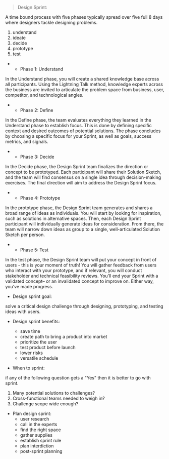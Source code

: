 > Design Sprint:

A time bound process with five phases typically spread over five full 8 days where designers tackle designing problems.

1. understand
2. ideate
3. decide
4. prototype
5. test

-  - Phase 1: Understand

In the Understand phase, you will create a shared knowledge base across all participants. Using the Lightning Talk method, knowledge experts across the business are invited to articulate the problem space from business, user, competitor, and technological angles.


- - Phase 2: Define

In the Define phase, the team evaluates everything they learned in the Understand phase to establish focus. This is done by defining specific context and desired outcomes of potential solutions. The phase concludes by choosing a specific focus for your Sprint, as well as goals, success metrics, and signals.

- - Phase 3: Decide

In the Decide phase, the Design Sprint team finalizes the direction or concept to be prototyped. Each participant will share their Solution Sketch, and the team will find consensus on a single idea through decision-making exercises. The final direction will aim to address the Design Sprint focus.

- - Phase 4: Prototype

In the prototype phase, the Design Sprint team generates and shares a broad range of ideas as individuals. You will start by looking for inspiration, such as solutions in alternative spaces. Then, each Design Sprint participant will individually generate ideas for consideration. From there, the team will narrow down ideas as group to a single, well-articulated Solution Sketch per person.


- - Phase 5: Test

In the test phase, the Design Sprint team will put your concept in front of users - this is your moment of truth! You will gather feedback from users who interact with your prototype, and if relevant, you will conduct stakeholder and technical feasibility reviews. You’ll end your Sprint with a validated concept– or an invalidated concept to improve on. Either way, you’ve made progress.

 - Design sprint goal:

  solve a critical design challenge through designing, prototyping, and testing ideas with users.

  - Design sprint benefits:
    - save time
    - create path to bring a product into market 
    - prioritize the user 
    - test product before launch 
    - lower risks
    - versatile schedule 

- When to sprint:

if any of the following question gets a "Yes" then it is better to go with sprint.
   
1. Many potential solutions to challenges?
1. Cross-functional teams needed to weigh in?
1. Challenge scope wide enough?



- Plan design sprint:
  - user research
  - call in the experts
  - find the right space 
  - gather supplies
  - establish sprint rule 
  - plan interdiction
  - post-sprint planning   
